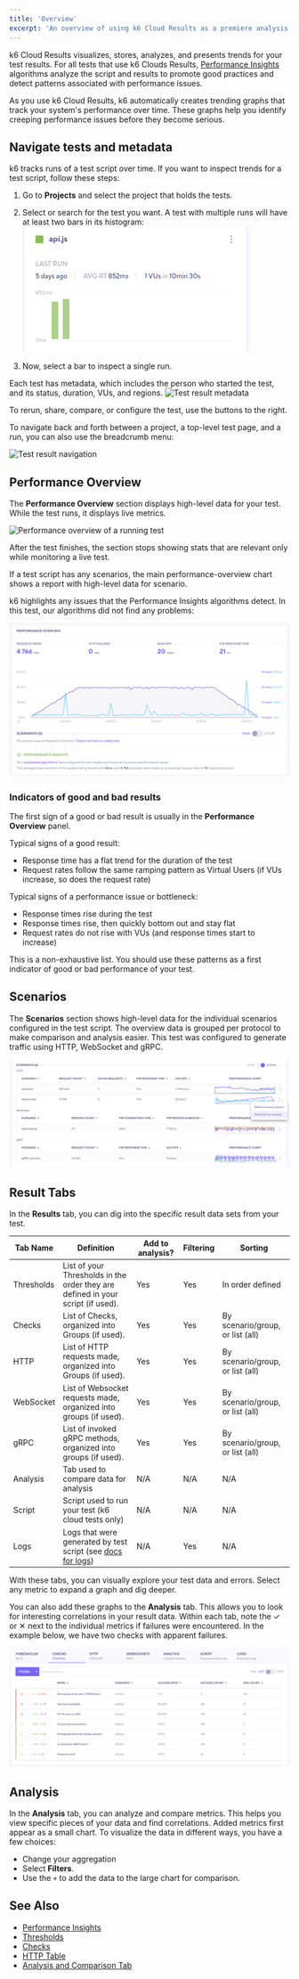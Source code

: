 ```yaml
---
title: 'Overview'
excerpt: 'An overview of using k6 Cloud Results as a premiere analysis tool'
---
```


k6 Cloud Results visualizes, stores, analyzes, and presents trends for your test results.
For all tests that use k6 Clouds Results, [Performance Insights](/cloud/analyzing-results/performance-insights/) algorithms analyze the script and results to promote good practices and detect patterns associated with performance issues.

As you use k6 Cloud Results, k6 automatically creates trending graphs that track your system's performance over time.
These graphs help you identify creeping performance issues before they become serious.

## Navigate tests and metadata

k6 tracks runs of a test script over time.
If you want to inspect trends for a test script, follow these steps:

1. Go to **Projects** and select the project that holds the tests.
2. Select or search for the test you want. A test with multiple runs will have at least two bars in its histogram:
![k6 test run with two bars](./images/01-Overview/k6-test-run-histogram.png)

3. Now, select a bar to inspect a single run.

  Each test has metadata, which includes the person who started the test, and its status, duration, VUs, and regions.
  ![Test result metadata](./images/01-Overview/test-metadata.png)

To rerun, share, compare, or configure the test, use the buttons to the right.

To navigate back and forth between a project, a top-level test page, and a run, you can also use the breadcrumb menu:

![Test result navigation](./images/01-Overview/test-run-navigation.png)

## Performance Overview

The **Performance Overview** section displays high-level data for your test.
While the test runs, it displays live metrics.

![Performance overview of a running test](images/01-Overview/running-performance-overview.png)

After the test finishes, the section stops showing stats that are relevant only while monitoring a live test.

If a test script has any scenarios, the main performance-overview chart shows a report with high-level data for scenario.

k6 highlights any issues that the Performance Insights algorithms detect.
In this test, our algorithms did not find any problems:

![Performance overview of a finished test](images/01-Overview/finished-performance-overview.png)

### Indicators of good and bad results

The first sign of a good or bad result is usually in the **Performance Overview** panel.

Typical signs of a good result:

- Response time has a flat trend for the duration of the test
- Request rates follow the same ramping pattern as Virtual Users (if VUs increase, so does the request rate)

Typical signs of a performance issue or bottleneck:

- Response times rise during the test
- Response times rise, then quickly bottom out and stay flat
- Request rates do not rise with VUs (and response times start to increase)

This is a non-exhaustive list. You should use these patterns as a first indicator of good or bad performance of your test.

## Scenarios

The **Scenarios** section shows high-level data for the individual scenarios configured in the test script.
The overview data is grouped per protocol to make comparison and analysis easier.
This test was configured to generate traffic using HTTP, WebSocket and gRPC.

![Performance overview of individual scenario](images/01-Overview/scenario-performance-overview.png)

## Result Tabs

In the **Results** tab, you can dig into the specific result data sets from your test.

| Tab Name   | Definition                                                                                     | Add to analysis? | Filtering        | Sorting                 |
| ---------- | ---------------------------------------------------------------------------------------------- | ---------------- | ---------------- | ----------------------- |
| Thresholds | List of your Thresholds in the order they are defined in your script (if used).                | Yes              | Yes              | In order defined        |
| Checks     | List of Checks, organized into Groups (if used).                                               | Yes              | Yes              | By scenario/group, or list (all) |
| HTTP       | List of HTTP requests made, organized into Groups (if used).                                   | Yes              | Yes              | By scenario/group, or list (all) |
| WebSocket  | List of Websocket requests made, organized into groups (if used).                              | Yes              | Yes              | By scenario/group, or list (all) |
| gRPC       | List of invoked gRPC methods, organized into groups (if used).                                 | Yes              | Yes              | By scenario/group, or list (all) |
| Analysis   | Tab used to compare data for analysis                                                          | N/A              | N/A              | N/A                     |
| Script     | Script used to run your test (k6 cloud tests only)                                             | N/A              | N/A              | N/A                     |
| Logs       | Logs that were generated by test script (see [docs for logs](/cloud/analyzing-results/logs/))  | N/A              | Yes              | N/A                     |

With these tabs, you can visually explore your test data and errors.
Select any metric to expand a graph and dig deeper.

You can also add these graphs to the **Analysis** tab.
This allows you to look for interesting correlations in your result data.
Within each tab, note the &#10003; or &#10005; next to the individual metrics if failures were encountered.
In the example below, we have two checks with apparent failures.

![Checks tab with a failing check](images/01-Overview/checks-tab-with-failures.png)

## Analysis

In the **Analysis** tab, you can analyze and compare metrics.
This helps you view specific pieces of your data and find correlations.
Added metrics first appear as a small chart.
To visualize the data in different ways, you have a few choices:
- Change your aggregation
- Select **Filters**.
- Use the `+` to add the data to the large chart for comparison.


## See Also

- [Performance Insights](/cloud/analyzing-results/performance-insights/)
- [Thresholds](/cloud/analyzing-results/thresholds)
- [Checks](/cloud/analyzing-results/checks)
- [HTTP Table](/cloud/analyzing-results/http)
- [Analysis and Comparison Tab](/cloud/analyzing-results/test-comparison)

